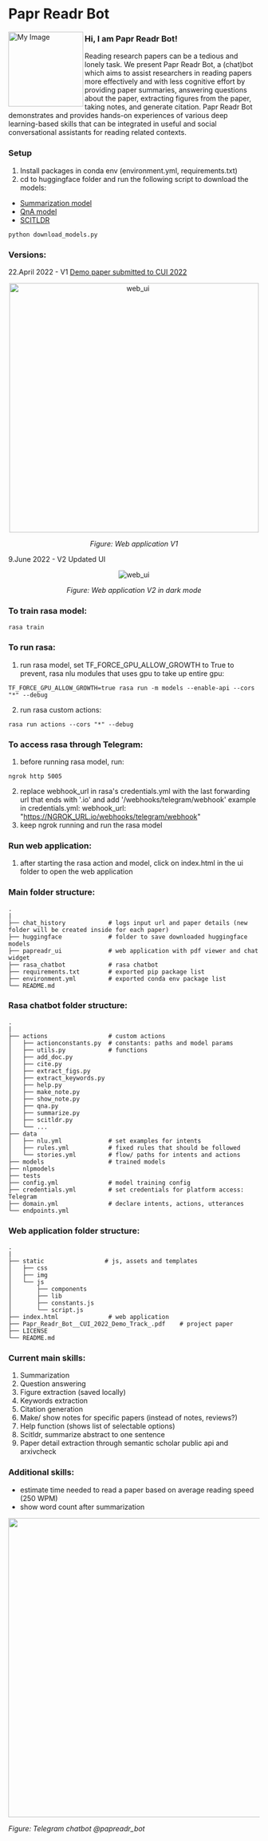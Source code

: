 # Papr Readr Bot
<img align="left" src="https://user-images.githubusercontent.com/100949943/174551969-848d7407-f618-4352-b1b5-9444947e5be2.png" height="150" alt="My Image">

### Hi, I am Papr Readr Bot!
Reading research papers can be a tedious and lonely task. We present Papr Readr Bot, a (chat)bot which aims to assist researchers in reading papers more effectively and with less cognitive effort by providing paper summaries, answering questions about the paper, extracting figures from the paper, taking notes, and generate citation. Papr Readr Bot demonstrates and provides hands-on experiences of various deep learning-based skills that can be integrated in useful and social conversational assistants for reading related contexts.


### Setup
1. Install packages in conda env (environment.yml, requirements.txt)
2. cd to huggingface folder and run the following script to download the models:
- [Summarization model](https://huggingface.co/facebook/bart-large-cnn) 
- [QnA model](https://huggingface.co/deepset/tinyroberta-squad2)
- [SCITLDR](https://huggingface.co/lrakotoson/scitldr-catts-xsum-ao)
```
python download_models.py
```


### Versions:
22.April 2022 - V1 [Demo paper submitted to CUI 2022](https://github.com/michellefxl/paprreadrbot/files/8554340/Papr_Readr_Bot__CUI_2022_Demo_Track_.pdf)
<p align="center">
<img src="https://user-images.githubusercontent.com/100949943/165084052-214ae06c-66c0-438d-aa18-71c21b562688.png" width="auto" height="500" alt="web_ui"/>
</p>
<p align="center"><em>Figure: Web application V1</em></p>
9.June 2022 - V2 Updated UI
<p align="center">
<img src="https://user-images.githubusercontent.com/100949943/172862973-a26fd005-4a87-422d-99a9-fe3cea65d776.png" width="auto" height="auto" alt="web_ui"/>
</p>
<p align="center"><em>Figure: Web application V2 in dark mode</em></p>

### To train rasa model:
```
rasa train
```

### To run rasa:
1. run rasa model, set TF_FORCE_GPU_ALLOW_GROWTH to True to prevent, rasa nlu modules that uses gpu to take up entire gpu:
```
TF_FORCE_GPU_ALLOW_GROWTH=true rasa run -m models --enable-api --cors "*" --debug
```
2. run rasa custom actions: 
```
rasa run actions --cors "*" --debug
```
### To access rasa through Telegram:
1. before running rasa model, run:
```
ngrok http 5005
```
2. replace webhook_url in rasa's credentials.yml with the last forwarding url that ends with '.io' and add '/webhooks/telegram/webhook'
example in credentials.yml: webhook_url: "https://NGROK_URL.io/webhooks/telegram/webhook"
3. keep ngrok running and run the rasa model

### Run web application:
1. after starting the rasa action and model, click on index.html in the ui folder to open the web application

### Main folder structure:
```
.
|
├── chat_history            # logs input url and paper details (new folder will be created inside for each paper)
├── huggingface             # folder to save downloaded huggingface models
├── papreadr_ui             # web application with pdf viewer and chat widget
├── rasa_chatbot            # rasa chatbot
├── requirements.txt        # exported pip package list
├── environment.yml         # exported conda env package list 
└── README.md
```

### Rasa chatbot folder structure:
```
.
|
├── actions                 # custom actions
│   ├── actionconstants.py  # constants: paths and model params
│   ├── utils.py            # functions
│   ├── add_doc.py         
│   ├── cite.py              
│   ├── extract_figs.py            
│   ├── extract_keywords.py            
│   ├── help.py            
│   ├── make_note.py            
│   ├── show_note.py           
│   ├── qna.py           
│   ├── summarize.py   
│   ├── scitldr.py  
│   └── ...   
├── data
│   ├── nlu.yml             # set examples for intents
│   ├── rules.yml           # fixed rules that should be followed
│   └── stories.yml         # flow/ paths for intents and actions
├── models                  # trained models
├── nlpmodels
├── tests
├── config.yml              # model training config
├── credentials.yml         # set credentials for platform access: Telegram 
├── domain.yml              # declare intents, actions, utterances
└── endpoints.yml
```

### Web application folder structure:
```
.
|
├── static                 # js, assets and templates
│   ├── css                     
│   ├── img  
│   └── js 
│       ├── components 
│       ├── lib 
│       ├── constants.js 
│       └── script.js 
├── index.html              # web application
├── Papr_Readr_Bot__CUI_2022_Demo_Track_.pdf    # project paper
├── LICENSE                 
└── README.md               
```

### Current main skills:
1. Summarization
2. Question answering
3. Figure extraction (saved locally)
4. Keywords extraction
5. Citation generation
6. Make/ show notes for specific papers (instead of notes, reviews?)
7. Help function (shows list of selectable options)
8. Scitldr, summarize abstract to one sentence
9. Paper detail extraction through semantic scholar public api and arxivcheck

### Additional skills:
- estimate time needed to read a paper based on average reading speed (250 WPM)
- show word count after summarization 

<p align="left">
<img src="https://user-images.githubusercontent.com/100949943/165086750-9518a167-b719-49a5-8a10-98b219a529f9.png" width="auto" height="600" />
</p>
<p align="left"><em>Figure: Telegram chatbot @papreadr_bot</em></p>
